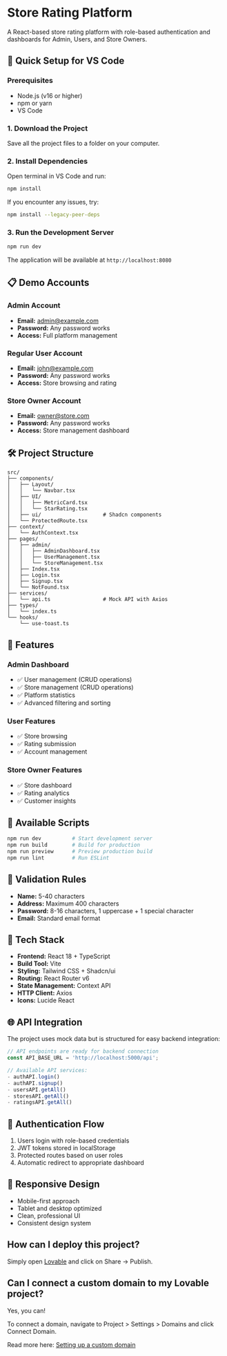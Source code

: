 # Store Rating Platform

A React-based store rating platform with role-based authentication and dashboards for Admin, Users, and Store Owners.

## 🚀 Quick Setup for VS Code

### Prerequisites
- Node.js (v16 or higher)
- npm or yarn
- VS Code

### 1. Download the Project
Save all the project files to a folder on your computer.

### 2. Install Dependencies
Open terminal in VS Code and run:

```bash
npm install
```

If you encounter any issues, try:
```bash
npm install --legacy-peer-deps
```

### 3. Run the Development Server
```bash
npm run dev
```

The application will be available at `http://localhost:8080`

## 📋 Demo Accounts

### Admin Account
- **Email:** admin@example.com
- **Password:** Any password works
- **Access:** Full platform management

### Regular User Account  
- **Email:** john@example.com
- **Password:** Any password works
- **Access:** Store browsing and rating

### Store Owner Account
- **Email:** owner@store.com  
- **Password:** Any password works
- **Access:** Store management dashboard

## 🛠️ Project Structure

```
src/
├── components/
│   ├── Layout/
│   │   └── Navbar.tsx
│   ├── UI/
│   │   ├── MetricCard.tsx
│   │   └── StarRating.tsx
│   ├── ui/                    # Shadcn components
│   └── ProtectedRoute.tsx
├── context/
│   └── AuthContext.tsx
├── pages/
│   ├── admin/
│   │   ├── AdminDashboard.tsx
│   │   ├── UserManagement.tsx
│   │   └── StoreManagement.tsx
│   ├── Index.tsx
│   ├── Login.tsx
│   ├── Signup.tsx
│   └── NotFound.tsx
├── services/
│   └── api.ts                 # Mock API with Axios
├── types/
│   └── index.ts
└── hooks/
    └── use-toast.ts
```

## 🎯 Features

### Admin Dashboard
- ✅ User management (CRUD operations)
- ✅ Store management (CRUD operations)
- ✅ Platform statistics
- ✅ Advanced filtering and sorting

### User Features
- ✅ Store browsing
- ✅ Rating submission
- ✅ Account management

### Store Owner Features
- ✅ Store dashboard
- ✅ Rating analytics
- ✅ Customer insights

## 🔧 Available Scripts

```bash
npm run dev          # Start development server
npm run build        # Build for production
npm run preview      # Preview production build
npm run lint         # Run ESLint
```

## 📝 Validation Rules

- **Name:** 5-40 characters
- **Address:** Maximum 400 characters  
- **Password:** 8-16 characters, 1 uppercase + 1 special character
- **Email:** Standard email format

## 🎨 Tech Stack

- **Frontend:** React 18 + TypeScript
- **Build Tool:** Vite
- **Styling:** Tailwind CSS + Shadcn/ui
- **Routing:** React Router v6
- **State Management:** Context API
- **HTTP Client:** Axios
- **Icons:** Lucide React

## 🌐 API Integration

The project uses mock data but is structured for easy backend integration:

```typescript
// API endpoints are ready for backend connection
const API_BASE_URL = 'http://localhost:5000/api';

// Available API services:
- authAPI.login()
- authAPI.signup() 
- usersAPI.getAll()
- storesAPI.getAll()
- ratingsAPI.getAll()
```

## 🔐 Authentication Flow

1. Users login with role-based credentials
2. JWT tokens stored in localStorage
3. Protected routes based on user roles
4. Automatic redirect to appropriate dashboard

## 📱 Responsive Design

- Mobile-first approach
- Tablet and desktop optimized
- Clean, professional UI
- Consistent design system

## How can I deploy this project?

Simply open [Lovable](https://lovable.dev/projects/15ede147-70fd-4ac9-9405-5f87dfc9fcba) and click on Share -> Publish.

## Can I connect a custom domain to my Lovable project?

Yes, you can!

To connect a domain, navigate to Project > Settings > Domains and click Connect Domain.

Read more here: [Setting up a custom domain](https://docs.lovable.dev/tips-tricks/custom-domain#step-by-step-guide)
